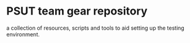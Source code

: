 # PSUT team gear repository
a collection of resources, scripts and tools to aid setting up the testing environment.
